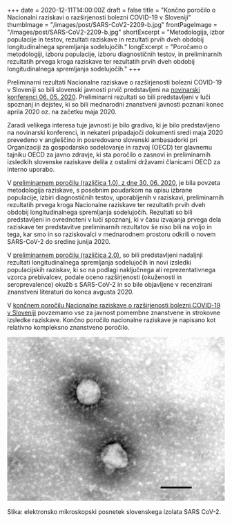 +++
date = 2020-12-11T14:00:00Z
draft = false
title = "Končno poročilo o Nacionalni raziskavi o razširjenosti bolezni COVID-19 v Sloveniji"
thumbImage = "/images/post/SARS-CoV2-2209-b.jpg"
frontPageImage = "/images/post/SARS-CoV2-2209-b.jpg"
shortExcerpt = "Metodologija, izbor populacije in testov, rezultati raziskave in rezultati prvih dveh obdobij longitudinalnega spremljanja sodelujočih."
longExcerpt = "Poročamo o metodologiji, izboru populacije, izboru diagnostičnih testov, in preliminarnih rezultatih prvega kroga raziskave ter rezultatih prvih dveh obdobij longitudinalnega spremljanja sodelujočih."
+++

Preliminarni rezultati Nacionalne raziskave o razširjenosti bolezni COVID-19 v Sloveniji so bili slovenski javnosti prvič predstavljeni na [novinarski konferenci 06. 05. 2020](https://vzivo.sta.si/). Preliminarni rezultati so bili predstavljeni v luči spoznanj in dejstev, ki so bili mednarodni znanstveni javnosti poznani konec aprila 2020 oz. na začetku maja 2020.
 
Zaradi velikega interesa tuje javnosti je bilo gradivo, ki je bilo predstavljeno na novinarski konferenci, in nekateri pripadajoči dokumenti sredi maja 2020 prevedeno v angleščino in posredovano slovenski ambasadorki pri Organizaciji za gospodarsko sodelovanje in razvoj (OECD) ter glavnemu tajniku OECD za javno zdravje, ki sta poročilo o zasnovi in preliminarnih izsledkih slovenske raziskave delila z ostalimi državami članicami OECD za interno uporabo.
 
V [preliminarnem poročilu (različica 1.0), z dne 30. 06. 2020](http://file.biolab.si/files/2020-07-6-covid-19-slovenija-porocilo-1-0.pdf), je bila povzeta metodologija raziskave, s posebnim poudarkom na opisu izbrane populacije, izbiri diagnostičnih testov, uporabljenih v raziskavi, preliminarnih rezultatih prvega kroga Nacionalne raziskave ter rezultatih prvih dveh obdobij longitudinalnega spremljanja sodelujočih. Rezultati so bili predstavljeni in ovrednoteni v luči spoznanj, ki v času izvajanja prvega dela raziskave ter predstavitve preliminarnih rezultatov še niso bili na voljo in tega, kar smo in so raziskovalci v mednarodnem prostoru odkrili o novem SARS-CoV-2 do sredine junija 2020.
 
V [preliminarnem poročilu (različica 2.0)](http://file.biolab.si/files/2020-09-08-covid-19-slovenija-porocilo-2-0.pdf), so bili predstavljeni nadaljnji rezultati longitudinalnega spremljanja sodelujočih in novi izsledki populacijskih raziskav, ki so na podlagi naključnega ali reprezentativnega vzorca prebivalcev, podale oceno razširjenosti (okuženosti in seroprevalence) okužb s SARS-CoV-2 in so bile objavljene v recenzirani znanstveni literaturi do konca avgusta 2020.
 
V [končnem poročilu Nacionalne raziskave o razširjenosti bolezni COVID-19 v Sloveniji](http://file.biolab.si/files/2020-12-11-covid-19-slovenija-porocilo-koncno.pdf) povzemamo vse za javnost pomembne znanstvene in strokovne izsledke raziskave. Končno poročilo nacionalne raziskave je napisano kot relativno kompleksno znanstveno poročilo.

![](/images/post/SARS-CoV2-2209-b-large.jpg)

Slika: elektronsko mikroskopski posnetek slovenskega izolata SARS CoV-2.